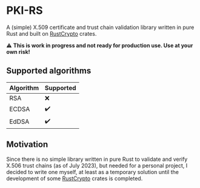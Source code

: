 # PKI-RS

A (simple) X.509 certificate and trust chain validation library written in pure Rust and  built on [RustCrypto](https://github.com/RustCrypto) crates.

:warning: **This is work in progress and not ready for production use. Use at your own risk!**

## Supported algorithms

| Algorithm | Supported |
| --------- | --------- |
| RSA       | :x: |
| ECDSA     | :heavy_check_mark: |
| EdDSA     | :heavy_check_mark: |

## Motivation

Since there is no simple library written in pure Rust to validate and verify X.506 trust chains (as of July 2023), but needed for a personal project, I decided to write one myself, at least as a temporary solution until the development of some [RustCrypto](https://github.com/RustCrypto) crates is completed.
